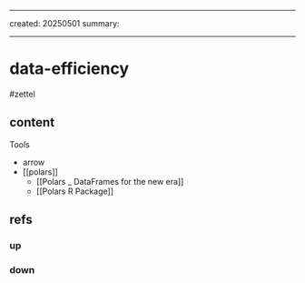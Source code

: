 ___
created: 20250501
summary:
___

# data-efficiency

#zettel

## content

Tools 

- arrow
- [[polars]]
  - [[Polars _ DataFrames for the new era]]
  - [[Polars R Package]]

## refs

### up

### down